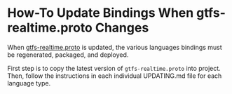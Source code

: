 # How-To Update Bindings When gtfs-realtime.proto Changes

When
[gtfs-realtime.proto](https://developers.google.com/transit/gtfs-realtime/gtfs-realtime-proto)
is updated, the various languages bindings must be regenerated, packaged, and
deployed.

First step is to copy the latest version of `gtfs-realtime.proto` into project.
Then, follow the instructions in each individual UPDATING.md file for each
language type. 
